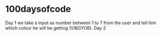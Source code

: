 # 100daysofcode
Day 1 
we take a input as number between 1 to 7 from the user and tell him which colour he will be getting (VIBGYOR).
Day 2
